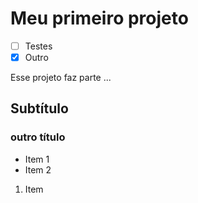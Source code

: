 # Meu primeiro projeto


- [ ] Testes
- [x] Outro

Esse projeto faz parte ...

## Subtítulo

### outro título
- Item 1
- Item 2

1. Item